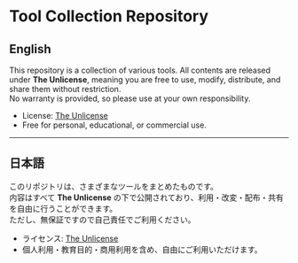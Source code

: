 # Tool Collection Repository

## English
This repository is a collection of various tools.
All contents are released under **The Unlicense**, meaning you are free to use, modify, distribute, and share them without restriction.  
No warranty is provided, so please use at your own responsibility.

- License: [The Unlicense](./LICENSE)  
- Free for personal, educational, or commercial use.

---

## 日本語
このリポジトリは、さまざまなツールをまとめたものです。  
内容はすべて **The Unlicense** の下で公開されており、利用・改変・配布・共有を自由に行うことができます。  
ただし、無保証ですので自己責任でご利用ください。

- ライセンス: [The Unlicense](./LICENSE)  
- 個人利用・教育目的・商用利用を含め、自由にご利用いただけます。
